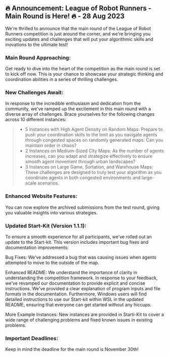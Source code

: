 ## 🔥 Announcement: League of Robot Runners - Main Round is Here! 🔥 - 28 Aug 2023

We're thrilled to announce that the main round of the League of Robot Runners competition is just around the corner, and we're bringing you exciting updates and challenges that will put your algorithmic skills and inovations to the ultimate test!

### Main Round Approaching:
Get ready to dive into the heart of the competition as the main round is set to kick off now. This is your chance to showcase your strategic thinking and coordination abilities in a series of thrilling challenges.

### New Challenges Await:
In response to the incredible enthusiasm and dedication from the community, we've ramped up the excitement in this main round with a diverse array of challenges. Brace yourselves for the following changes across 10 different instances:
> - 5 Instances with High Agent Density on Random Maps: Prepare to push your coordination skills to the limit as you navigate agents through congested spaces on randomly generated maps. Can you maintain order in chaos?
> - 2 Instances on Medium-Sized City Maps: As the number of agents increases, can you adapt and strategize effectively to ensure smooth agent movement through urban landscapes?
> - 3 Instances on Large Game, Sortation, and Warehouse Maps: These challenges are designed to truly test your algorithm as you coordinate agents in both congested environments and large-scale scenarios.

### Enhanced Website Features:
You can now explore the archived submissions from the test round, giving you valuable insights into various strategies.

### Updated Start-Kit (Version 1.1.1):
To ensure a smooth experience for all participants, we've rolled out an update to the Start-kit. This version includes important bug fixes and documentation improvements:

Bug Fixes: We've addressed a bug that was causing issues when agents attempted to move to the outside of the map. 

Enhanced README: We understand the importance of clarity in understanding the competition framework. In response to your feedback, we've revamped our documentation to provide explicit and concise instructions. We've provided a clear explanation of program inputs and file formats in the documentation. Furthermore, Windows users will find detailed instructions to use our Start-kit within WSL in the updated README, ensuring that everyone can get started without any hiccups.

More Example Instances: New instances are provided in Starti-Kit to cover a wide range of challenging problems and fixed known issues in existing problems.


### Important Deadlines: 
Keep in mind the deadline for the main round is November 30th!

